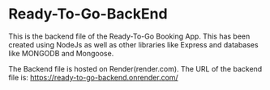 # Ready-To-Go-BackEnd
This is the backend file of the Ready-To-Go Booking App.
This has been created using NodeJs as well as other libraries like Express and databases like MONGODB and Mongoose.

The Backend file is hosted on Render(render.com). The URL of the backend file is:
https://ready-to-go-backend.onrender.com/
